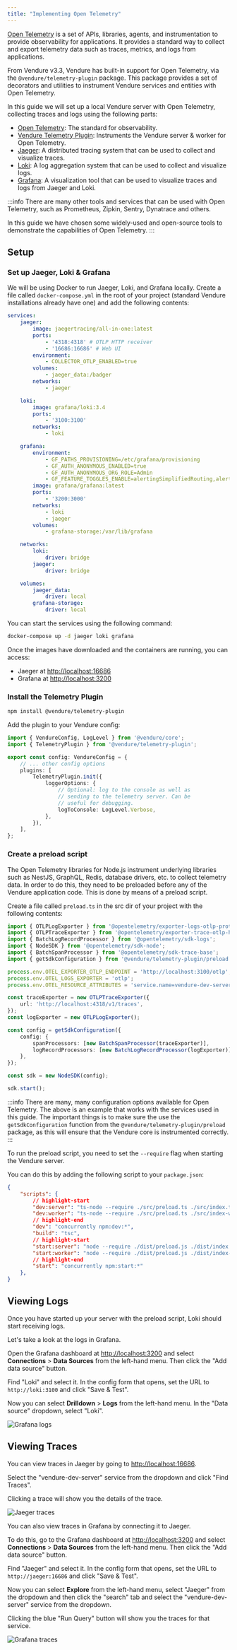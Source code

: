 ```yaml
---
title: "Implementing Open Telemetry"
---
```


[Open Telemetry](https://opentelemetry.io/) is a set of APIs, libraries, agents, and instrumentation to provide observability for applications. 
It provides a standard way to collect and export telemetry data such as traces, metrics, and logs from applications.

From Vendure v3.3, Vendure has built-in support for Open Telemetry, via the `@vendure/telemetry-plugin` package. 
This package provides a set of decorators and utilities to instrument Vendure services and entities with Open Telemetry.

In this guide we will set up a local Vendure server with Open Telemetry, collecting traces and logs
using the following parts:

- [Open Telemetry](https://opentelemetry.io/): The standard for observability.
- [Vendure Telemetry Plugin](/reference/core-plugins/telemetry-plugin/): Instruments the Vendure server & worker for Open Telemetry.
- [Jaeger](https://www.jaegertracing.io/): A distributed tracing system that can be used to collect and visualize traces.
- [Loki](https://grafana.com/oss/loki/): A log aggregation system that can be used to collect and visualize logs.
- [Grafana](https://grafana.com/oss/grafana/): A visualization tool that can be used to visualize traces and logs from Jaeger and Loki.

:::info
There are many other tools and services that can be used with Open Telemetry, such as Prometheus, Zipkin, Sentry, Dynatrace and others.

In this guide we have chosen some widely-used and open-source tools to demonstrate the capabilities of Open Telemetry.
:::

## Setup

### Set up Jaeger, Loki & Grafana

We will be using Docker to run Jaeger, Loki, and Grafana locally. Create a file called `docker-compose.yml` 
in the root of your project (standard Vendure installations already have one) and add the following contents:

```yaml
services:
    jaeger:
        image: jaegertracing/all-in-one:latest
        ports:
            - '4318:4318' # OTLP HTTP receiver
            - '16686:16686' # Web UI
        environment:
            - COLLECTOR_OTLP_ENABLED=true
        volumes:
            - jaeger_data:/badger
        networks:
            - jaeger

    loki:
        image: grafana/loki:3.4
        ports:
            - '3100:3100'
        networks:
            - loki

    grafana:
        environment:
            - GF_PATHS_PROVISIONING=/etc/grafana/provisioning
            - GF_AUTH_ANONYMOUS_ENABLED=true
            - GF_AUTH_ANONYMOUS_ORG_ROLE=Admin
            - GF_FEATURE_TOGGLES_ENABLE=alertingSimplifiedRouting,alertingQueryAndExpressionsStepMode
        image: grafana/grafana:latest
        ports:
            - '3200:3000'
        networks:
            - loki
            - jaeger
        volumes:
            - grafana-storage:/var/lib/grafana

    networks:
        loki:
            driver: bridge
        jaeger:
            driver: bridge

    volumes:
        jaeger_data:
            driver: local
        grafana-storage:
            driver: local
```

You can start the services using the following command:

```bash
docker-compose up -d jaeger loki grafana
```

Once the images have downloaded and the containers are running, you can access:

- Jaeger at [http://localhost:16686](http://localhost:16686)
- Grafana at [http://localhost:3200](http://localhost:3200)

### Install the Telemetry Plugin

```bash
npm install @vendure/telemetry-plugin
```

Add the plugin to your Vendure config:

```ts
import { VendureConfig, LogLevel } from '@vendure/core';
import { TelemetryPlugin } from '@vendure/telemetry-plugin';

export const config: VendureConfig = {
    // ... other config options
    plugins: [
        TelemetryPlugin.init({
            loggerOptions: {
                // Optional: log to the console as well as
                // sending to the telemetry server. Can be
                // useful for debugging.
                logToConsole: LogLevel.Verbose,
            },
        }),
    ],
};
```

### Create a preload script

The Open Telemetry libraries for Node.js instrument underlying libraries such as NestJS, GraphQL,
Redis, database drivers, etc. to collect telemetry data. In order to do this, they need to be
preloaded before any of the Vendure application code. This is done by means of a preload script.

Create a file called `preload.ts` in the src dir of your project with the following contents:

```ts title="src/preload.ts"
import { OTLPLogExporter } from '@opentelemetry/exporter-logs-otlp-proto';
import { OTLPTraceExporter } from '@opentelemetry/exporter-trace-otlp-http';
import { BatchLogRecordProcessor } from '@opentelemetry/sdk-logs';
import { NodeSDK } from '@opentelemetry/sdk-node';
import { BatchSpanProcessor } from '@opentelemetry/sdk-trace-base';
import { getSdkConfiguration } from '@vendure/telemetry-plugin/preload';

process.env.OTEL_EXPORTER_OTLP_ENDPOINT = 'http://localhost:3100/otlp';
process.env.OTEL_LOGS_EXPORTER = 'otlp';
process.env.OTEL_RESOURCE_ATTRIBUTES = 'service.name=vendure-dev-server';

const traceExporter = new OTLPTraceExporter({
    url: 'http://localhost:4318/v1/traces',
});
const logExporter = new OTLPLogExporter();

const config = getSdkConfiguration({
    config: {
        spanProcessors: [new BatchSpanProcessor(traceExporter)],
        logRecordProcessors: [new BatchLogRecordProcessor(logExporter)],
    },
});

const sdk = new NodeSDK(config);

sdk.start();
```

:::info
There are many, many configuration options available for Open Telemetry. The above is an example that works
with the services used in this guide. The important things is to make sure the use the
`getSdkConfiguration` function from the `@vendure/telemetry-plugin/preload` package, as this will ensure that
the Vendure core is instrumented correctly.
:::

To run the preload script, you need to set the `--require` flag when starting the Vendure server.

You can do this by adding the following script to your `package.json`:

```json
{
    "scripts": {
        // highlight-start
        "dev:server": "ts-node --require ./src/preload.ts ./src/index.ts",
        "dev:worker": "ts-node --require ./src/preload.ts ./src/index-worker.ts",
        // highlight-end
        "dev": "concurrently npm:dev:*",
        "build": "tsc",
        // highlight-start
        "start:server": "node --require ./dist/preload.js ./dist/index.js",
        "start:worker": "node --require ./dist/preload.js ./dist/index-worker.js",
        // highlight-end
        "start": "concurrently npm:start:*"
    },
}
```

## Viewing Logs

Once you have started up your server with the preload script, Loki should start receiving logs.

Let's take a look at the logs in Grafana.

Open the Grafana dashboard at [http://localhost:3200](http://localhost:3200) and
select **Connections** > **Data Sources** from the left-hand menu. Then click the "Add data source" button.

Find "Loki" and select it. In the config form that opens, set the URL to `http://loki:3100` and click "Save & Test".

Now you can select **Drilldown** > **Logs** from the left-hand menu. In the "Data source" dropdown, select "Loki".

![Grafana logs](./grafana-logs.webp)

## Viewing Traces

You can view traces in Jaeger by going to [http://localhost:16686](http://localhost:16686).

Select the "vendure-dev-server" service from the dropdown and click "Find Traces".

Clicking a trace will show you the details of the trace.

![Jaeger traces](./jaeger-trace.webp)

You can also view traces in Grafana by connecting it to Jaeger.

To do this, go to the Grafana dashboard at [http://localhost:3200](http://localhost:3200) and
select **Connections** > **Data Sources** from the left-hand menu. Then click the "Add data source" button.

Find "Jaeger" and select it. In the config form that opens, set the URL to `http://jaeger:16686` and click "Save & Test".

Now you can select **Explore** from the left-hand menu, select "Jaeger" from the dropdown and then click the 
"search" tab and select the "vendure-dev-server" service from the dropdown.

Clicking the blue "Run Query" button will show you the traces for that service.

![Grafana traces](./grafana-trace.webp)
